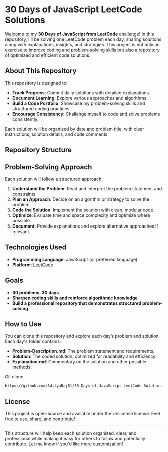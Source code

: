 # 30 Days of JavaScript LeetCode Solutions

Welcome to my **30 Days of JavaScript from LeetCode** challenge! In this repository, I’ll be solving one LeetCode problem each day, sharing solutions along with explanations, insights, and strategies. This project is not only an exercise to improve coding and problem-solving skills but also a repository of optimized and efficient code solutions.

## About This Repository

This repository is designed to:
- **Track Progress**: Commit daily solutions with detailed explanations.
- **Document Learning**: Explore various approaches and algorithms.
- **Build a Code Portfolio**: Showcase my problem-solving skills and structured coding practices.
- **Encourage Consistency**: Challenge myself to code and solve problems consistently.

Each solution will be organized by date and problem title, with clear instructions, solution details, and code comments.

## Repository Structure

<!---
```
30-Days-of-LeetCode
│
├── README.md               # Overview of the project
│
├── Day1/
│   ├── Problem-Description.md   # Details of the problem statement
│   ├── Solution.js              # Solution in JavaScript (or preferred language)
│   └── Explanation.md           # Explanation and alternative approaches
│
├── Day2/
│   ├── Problem-Description.md
│   ├── Solution.js
│   └── Explanation.md
│
└── Day30/
    ├── Problem-Description.md
    ├── Solution.js
    └── Explanation.md
```
--->

## Problem-Solving Approach

Each solution will follow a structured approach:
1. **Understand the Problem**: Read and interpret the problem statement and constraints.
2. **Plan an Approach**: Decide on an algorithm or strategy to solve the problem.
3. **Code the Solution**: Implement the solution with clean, modular code.
4. **Optimize**: Evaluate time and space complexity and optimize where possible.
5. **Document**: Provide explanations and explore alternative approaches if relevant.

## Technologies Used
- **Programming Language**: JavaScript (or preferred language)
- **Platform**: [LeetCode](https://leetcode.com/studyplan/30-days-of-javascript/)

## Goals
- **30 problems, 30 days**
- **Sharpen coding skills and reinforce algorithmic knowledge**
- **Build a professional repository that demonstrates structured problem-solving**

## How to Use

You can clone this repository and explore each day’s problem and solution. Each day's folder contains:
- **Problem-Description.md**: The problem statement and requirements.
- **Solution**: The coded solution, optimized for readability and efficiency.
- **Explanation.md**: Commentary on the solution and other possible methods.

Git clone 
```bash
https://github.com/AdityaRaj81/30-Days-of-JavaScript-LeetCode-Solution.git
```

## License

This project is open-source and available under the Unlicense license. Feel free to use, share, and contribute!

---

This structure will help keep each solution organized, clear, and professional while making it easy for others to follow and potentially contribute. Let me know if you'd like more customization!
